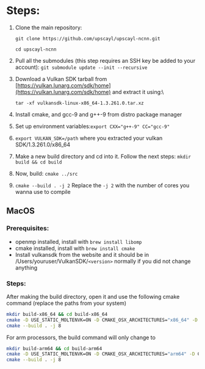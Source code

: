 # Steps:

1. Clone the main repository:

   `git clone https://github.com/upscayl/upscayl-ncnn.git`

   `cd upscayl-ncnn`

2. Pull all the submodules (this step requires an SSH key be added to your account):
   `git submodule update --init --recursive`
3. Download a Vulkan SDK tarball from [https://vulkan.lunarg.com/sdk/home](https://vulkan.lunarg.com/sdk/home) and extract it using:\

   `tar -xf vulkansdk-linux-x86_64-1.3.261.0.tar.xz`

4. Install cmake, and gcc-9 and g++-9 from distro package manager
5. Set up environment variables:`export CXX="g++-9" CC="gcc-9"`
6. `export VULKAN_SDK=/path` where you extracted your vulkan SDK/1.3.261.0/x86_64
7. Make a new build directory and cd into it. Follow the next steps: `mkdir build && cd build`
8. Now, build: `cmake ../src`
9. `cmake --build . -j 2` Replace the `-j 2` with the number of cores you wanna use to compile

## MacOS

### Prerequisites:

- openmp installed, install with `brew install libomp`
- cmake installed, install with `brew install cmake`
- Install vulkansdk from the website and it should be in /Users/youruser/VulkanSDK/`<version>` normally if you did not change anything

### Steps:

After making the build directory, open it and use the following cmake command (replace the paths from your system)

```bash
mkdir build-x86_64 && cd build-x86_64
cmake -D USE_STATIC_MOLTENVK=ON -D CMAKE_OSX_ARCHITECTURES="x86_64" -D OpenMP_C_FLAGS="-Xclang -fopenmp" -D OpenMP_CXX_FLAGS="-Xclang -fopenmp" -D OpenMP_C_LIB_NAMES="libomp" -D OpenMP_CXX_LIB_NAMES="libomp" -D OpenMP_libomp_LIBRARY="/opt/homebrew/opt/libomp/lib/libomp.a" -D Vulkan_INCLUDE_DIR="./VulkanSDK/*/MoltenVK/include" -D Vulkan_LIBRARY=./VulkanSDK/*/MoltenVK/MoltenVK.xcframework/macos-arm64_x86_64/libMoltenVK.a ../src
cmake --build . -j 8
```

For arm processors, the build command will only change to

```bash
mkdir build-arm64 && cd build-arm64
cmake -D USE_STATIC_MOLTENVK=ON -D CMAKE_OSX_ARCHITECTURES="arm64" -D CMAKE_CROSSCOMPILING=ON -D CMAKE_SYSTEM_PROCESSOR=arm64 -D OpenMP_C_FLAGS="-Xclang -fopenmp" -D OpenMP_CXX_FLAGS="-Xclang -fopenmp -I/opt/homebrew/opt/libomp/include" -D OpenMP_C_LIB_NAMES="libomp" -D OpenMP_CXX_LIB_NAMES="libomp" -D OpenMP_libomp_LIBRARY="/opt/homebrew/opt/libomp/lib/libomp.a" -D Vulkan_INCLUDE_DIR="../VulkanSDK/1.3.261.1/MoltenVK/include" -D Vulkan_LIBRARY="../VulkanSDK/1.3.261.1/MoltenVK/MoltenVK.xcframework/macos-arm64_x86_64/libMoltenVK.a" ../src
cmake --build . -j 8
```
